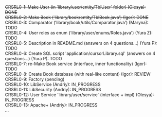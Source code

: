 ~~CRSRL0-1: Make User (in 'library/user/entity/TblUser' folder) (Olesya): DONE~~ <br />
~~CRSRL0-2: Make Book ('library/book/entity/TblBook.java') (Igor): DONE~~ <br />
CRSRL0-3: Comparator ('library/book/utils/Comparator.java') (Maryna): TODO <br />
CRSRL0-4: User roles as enum ('library/user/enums/Roles.java') (Yura Z): TODO <br />
CRSRL0-5: Description in README.md (answers on 4 questions...) (Yura P): TODO <br />
CRSRL0-6: Create SQL script 'application/cursorLibrary.sql' (answers on 4 questions...) (Yura P): TODO <br />
CRSRL0-7: re-Make Book service (interface, inner functionality) (Igor): TODO <br />
CRSRL0-8: Create Book database (with real-like content) (Igor): REVIEW <br />
CRSRL0-9: Factory (pending) <br />
CRSRL0-10: LibService (Andriy): IN_PROGRESS <br />
CRSRL0-11: LibSecurity (Andriy): IN_PROGRESS <br />
CRSRL0-12: User Service 'library/user/service' (interface + impl) (Olesya): IN_PROGRESS <br />
CRSRL0-13: Apache+ (Andriy): IN_PROGRESS <br />
...